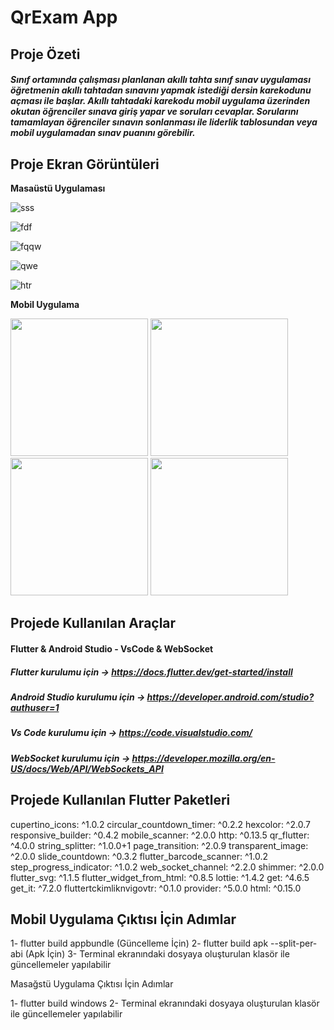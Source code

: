 # QrExam App


## **Proje Özeti**

##### Sınıf ortamında çalışması planlanan akıllı tahta sınıf sınav uygulaması öğretmenin akıllı tahtadan sınavını yapmak istediği dersin karekodunu açması ile başlar. Akıllı tahtadaki karekodu mobil uygulama üzerinden okutan öğrenciler sınava giriş yapar ve soruları cevaplar. Sorularını tamamlayan öğrenciler sınavın sonlanması ile liderlik tablosundan veya mobil uygulamadan sınav puanını görebilir.


## **Proje Ekran Görüntüleri**

**Masaüstü Uygulaması**

![sss](https://user-images.githubusercontent.com/47665779/193897983-d86e24e6-23db-4bc5-9145-cb9ae7c5a65f.png)


![fdf](https://user-images.githubusercontent.com/47665779/193898039-4cbedf24-cc60-48eb-a52d-c767bfe31acd.png)


![fqqw](https://user-images.githubusercontent.com/47665779/193898254-986ee73d-f1ce-4356-b6e0-03c0c55b43c6.png)


![qwe](https://user-images.githubusercontent.com/47665779/193898327-494c1bee-847b-421b-af35-bb27ea45ce31.png)


![htr](https://user-images.githubusercontent.com/47665779/193898342-184ebcd2-4d69-4a8c-9d42-16fb3322a16c.png)



**Mobil Uygulama**

<img src="https://user-images.githubusercontent.com/47665779/193898427-0aa4f1ce-8a22-41a7-bf80-2a98152e7e9e.jpeg" width="220"> <img src="https://user-images.githubusercontent.com/47665779/193898431-d2a1f421-b687-4dd0-8d71-67cba3abfa4c.jpeg" width="220"> <img src="https://user-images.githubusercontent.com/47665779/193898437-2806d3b1-6dfa-4be6-89f0-e92bedd00f45.jpeg" width="220"> <img src="https://user-images.githubusercontent.com/47665779/193898438-caf55600-1aea-4758-a4c7-2220a38ba4a1.jpeg" width="220">


## **Projede Kullanılan Araçlar**

#### Flutter & Android Studio - VsCode & WebSocket
##### Flutter kurulumu için -> https://docs.flutter.dev/get-started/install
##### Android Studio kurulumu için -> https://developer.android.com/studio?authuser=1
##### Vs Code kurulumu için -> https://code.visualstudio.com/
##### WebSocket kurulumu için -> https://developer.mozilla.org/en-US/docs/Web/API/WebSockets_API


## **Projede Kullanılan Flutter Paketleri**
  cupertino_icons: ^1.0.2
  circular_countdown_timer: ^0.2.2
  hexcolor: ^2.0.7
  responsive_builder: ^0.4.2
  mobile_scanner: ^2.0.0
  http: ^0.13.5
  qr_flutter: ^4.0.0
  string_splitter: ^1.0.0+1
  page_transition: ^2.0.9
  transparent_image: ^2.0.0
  slide_countdown: ^0.3.2
  flutter_barcode_scanner: ^1.0.2
  step_progress_indicator: ^1.0.2
  web_socket_channel: ^2.2.0
  shimmer: ^2.0.0
  flutter_svg: ^1.1.5
  flutter_widget_from_html: ^0.8.5
  lottie: ^1.4.2
  get: ^4.6.5
  get_it: ^7.2.0
  fluttertckimliknvigovtr: ^0.1.0
  provider: ^5.0.0
  html: ^0.15.0

## **Mobil Uygulama Çıktısı İçin Adımlar**

1- flutter build appbundle (Güncelleme İçin)
2- flutter build apk --split-per-abi (Apk İçin)
3- Terminal ekranındaki dosyaya oluşturulan klasör ile güncellemeler yapılabilir

Masağstü Uygulama Çıktısı İçin Adımlar

1- flutter build windows 
2- Terminal ekranındaki dosyaya oluşturulan klasör ile güncellemeler yapılabilir

